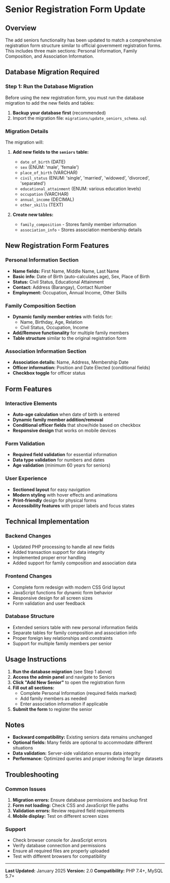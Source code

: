 # Senior Registration Form Update

## Overview
The add seniors functionality has been updated to match a comprehensive registration form structure similar to official government registration forms. This includes three main sections: Personal Information, Family Composition, and Association Information.

## Database Migration Required

### Step 1: Run the Database Migration
Before using the new registration form, you must run the database migration to add the new fields and tables:

1. **Backup your database first** (recommended)
2. Import the migration file: `migrations/update_seniors_schema.sql`

### Migration Details
The migration will:

1. **Add new fields to the `seniors` table:**
   - `date_of_birth` (DATE)
   - `sex` (ENUM: 'male', 'female')
   - `place_of_birth` (VARCHAR)
   - `civil_status` (ENUM: 'single', 'married', 'widowed', 'divorced', 'separated')
   - `educational_attainment` (ENUM: various education levels)
   - `occupation` (VARCHAR)
   - `annual_income` (DECIMAL)
   - `other_skills` (TEXT)

2. **Create new tables:**
   - `family_composition` - Stores family member information
   - `association_info` - Stores association membership details

## New Registration Form Features

### Personal Information Section
- **Name fields:** First Name, Middle Name, Last Name
- **Basic info:** Date of Birth (auto-calculates age), Sex, Place of Birth
- **Status:** Civil Status, Educational Attainment
- **Contact:** Address (Barangay), Contact Number
- **Employment:** Occupation, Annual Income, Other Skills

### Family Composition Section
- **Dynamic family member entries** with fields for:
  - Name, Birthday, Age, Relation
  - Civil Status, Occupation, Income
- **Add/Remove functionality** for multiple family members
- **Table structure** similar to the original registration form

### Association Information Section
- **Association details:** Name, Address, Membership Date
- **Officer information:** Position and Date Elected (conditional fields)
- **Checkbox toggle** for officer status

## Form Features

### Interactive Elements
- **Auto-age calculation** when date of birth is entered
- **Dynamic family member addition/removal**
- **Conditional officer fields** that show/hide based on checkbox
- **Responsive design** that works on mobile devices

### Form Validation
- **Required field validation** for essential information
- **Data type validation** for numbers and dates
- **Age validation** (minimum 60 years for seniors)

### User Experience
- **Sectioned layout** for easy navigation
- **Modern styling** with hover effects and animations
- **Print-friendly** design for physical forms
- **Accessibility features** with proper labels and focus states

## Technical Implementation

### Backend Changes
- Updated PHP processing to handle all new fields
- Added transaction support for data integrity
- Implemented proper error handling
- Added support for family composition and association data

### Frontend Changes
- Complete form redesign with modern CSS Grid layout
- JavaScript functions for dynamic form behavior
- Responsive design for all screen sizes
- Form validation and user feedback

### Database Structure
- Extended seniors table with new personal information fields
- Separate tables for family composition and association info
- Proper foreign key relationships and constraints
- Support for multiple family members per senior

## Usage Instructions

1. **Run the database migration** (see Step 1 above)
2. **Access the admin panel** and navigate to Seniors
3. **Click "Add New Senior"** to open the registration form
4. **Fill out all sections:**
   - Complete Personal Information (required fields marked)
   - Add family members as needed
   - Enter association information if applicable
5. **Submit the form** to register the senior

## Notes

- **Backward compatibility:** Existing seniors data remains unchanged
- **Optional fields:** Many fields are optional to accommodate different situations
- **Data validation:** Server-side validation ensures data integrity
- **Performance:** Optimized queries and proper indexing for large datasets

## Troubleshooting

### Common Issues
1. **Migration errors:** Ensure database permissions and backup first
2. **Form not loading:** Check CSS and JavaScript file paths
3. **Validation errors:** Review required field requirements
4. **Mobile display:** Test on different screen sizes

### Support
- Check browser console for JavaScript errors
- Verify database connection and permissions
- Ensure all required files are properly uploaded
- Test with different browsers for compatibility

---

**Last Updated:** January 2025
**Version:** 2.0
**Compatibility:** PHP 7.4+, MySQL 5.7+
